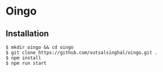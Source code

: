 # Oingo

## Installation
```
$ mkdir oingo && cd oingo
$ git clone https://github.com/vutsalsinghal/oingo.git .
$ npm install
$ npm run start
```